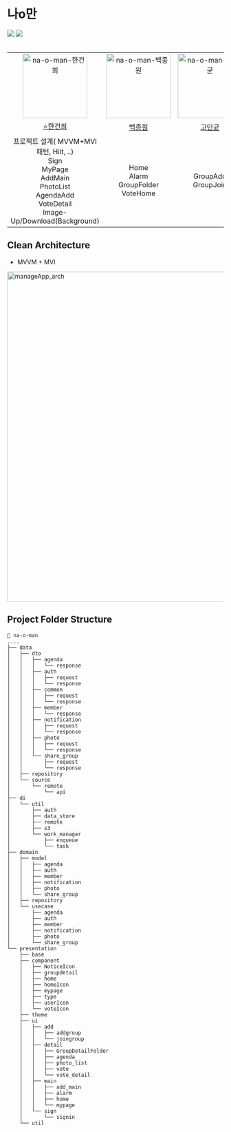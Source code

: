 # 나o만
<div>
  <img src="https://img.shields.io/badge/Kotlin-7F52FF?style=flat-square&logo=Kotlin&logoColor=white">
  <img src="https://img.shields.io/badge/jetpack_compose-4285F4?style=flat-square&logo=jetpackcompose&logoColor=white">
</div>
<br>
<table>
  <tr>
    <td align="center"><img width="150" alt="na-o-man-한건희" src="https://github.com/user-attachments/assets/e7f9feda-04c8-4dda-8426-4173bac0dcb8"></td>
    <td align="center"><img width="150" alt="na-o-man-백종원" src="https://github.com/user-attachments/assets/7264840a-7b59-43ce-88fd-c4d6f22cd2c0"></td>
    <td align="center"><img width="150" alt="na-o-man-고민균" src="https://github.com/user-attachments/assets/af546406-fca2-48c6-a7d0-6cc8a34dc091"></td>
  </tr>
  <tr>
    <td align="center"><a href="https://github.com/hangunhee39">⭐️한건희</a></td>
    <td align="center"><a href="https://github.com/BAEK0111">백종원</a></td>
    <td align="center"><a href="https://github.com/skyblue1232">고민균</a></td>
  </tr>
  <tr>
    <td align="center"> 프로젝트 설계( MVVM+MVI패턴, Hilt, ..) <br> Sign <br> MyPage <br> AddMain <br> PhotoList <br> AgendaAdd <br> VoteDetail <br> Image-Up/Download(Background) </td>
    <td align="center"> Home <br> Alarm <br> GroupFolder <br> VoteHome </td>
    <td align="center"> GroupAdd <br> GroupJoin </td>
  </tr>
</table>


## Clean Architecture
- MVVM + MVI
<img width="767" alt="manageApp_arch" src="https://github.com/hangunhee39/manageApp/assets/77563098/d10cb136-8371-415c-b1bb-672d19b09f8c">


## Project Folder Structure
```plaintext
📁 na-o-man
....
├── data
│   ├── dto
│   │   ├── agenda
│   │   │   └── response
│   │   ├── auth
│   │   │   ├── request
│   │   │   └── response
│   │   ├── common
│   │   │   ├── request
│   │   │   └── response
│   │   ├── member
│   │   │   └── response
│   │   ├── notification
│   │   │   ├── request
│   │   │   └── response
│   │   ├── photo
│   │   │   ├── request
│   │   │   └── response
│   │   └── share_group
│   │       ├── request
│   │       └── response
│   ├── repository
│   └── source
│       └── remote
│           └── api
├── di
│   └── util
│       ├── auth
│       ├── data_store
│       ├── remote
│       ├── s3
│       └── work_manager
│           ├── enqueue
│           └── task
├── domain
│   ├── model
│   │   ├── agenda
│   │   ├── auth
│   │   ├── member
│   │   ├── notification
│   │   ├── photo
│   │   └── share_group
│   ├── repository
│   └── usecase
│       ├── agenda
│       ├── auth
│       ├── member
│       ├── notification
│       ├── photo
│       └── share_group
└── presentation
    ├── base
    ├── component
    │   ├── NoticeIcon
    │   ├── groupdetail
    │   ├── home
    │   ├── homeIcon
    │   ├── mypage
    │   ├── type
    │   ├── userIcon
    │   └── voteIcon
    ├── theme
    ├── ui
    │   ├── add
    │   │   ├── addgroup
    │   │   └── joingroup
    │   ├── detail
    │   │   ├── GroupDetailFolder
    │   │   ├── agenda
    │   │   ├── photo_list
    │   │   ├── vote
    │   │   └── vote_detail
    │   ├── main
    │   │   ├── add_main
    │   │   ├── alarm
    │   │   ├── home
    │   │   └── mypage
    │   └── sign
    │       └── signin
    └── util

